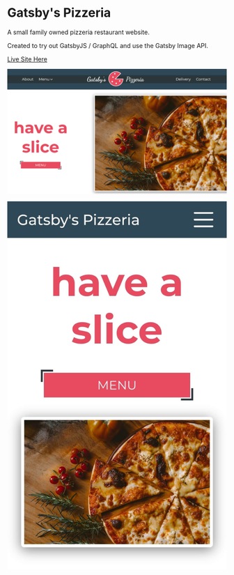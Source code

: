 # Gatsby's Pizzeria

A small family owned pizzeria restaurant website.

Created to try out GatsbyJS / GraphQL and use the Gatsby Image API.

[Live Site Here](https://pizzeria.colingillespie.dev/)

![Main Page Desktop](https://github.com/gillescj/files/blob/master/pizzeria-screenshot.png?raw=true)

![Main Page Mobile](https://github.com/gillescj/files/blob/master/mobile-pizzeria-screenshot.jpg?raw=true)
